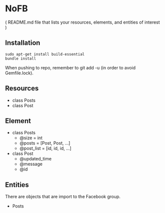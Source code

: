 # NoFB
( README.md file that lists your resources, elements, and entities of interest )

## Installation
```bash=
sudo apt-get install build-essential
bundle install
```
When pushing to repo, remember to git add -u (in order to avoid Gemfile.lock).

## Resources
- class Posts
- class Post 

## Element
- class Posts
  * @size = int
  * @posts = [Post, Post, ...]
  * @post_list = [id, id, id, ...]
- class Post 
  * @updated_time
  * @message
  * @id

## Entities
There are objects that are import  to the Facebook group.
* Posts